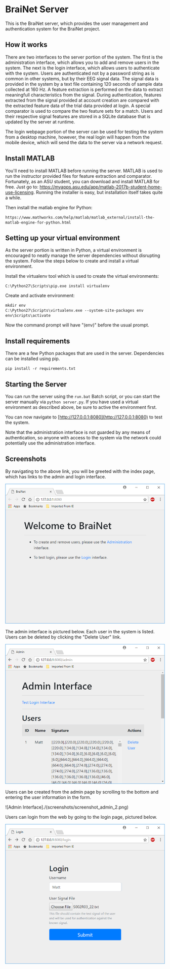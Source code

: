 BraiNet Server
==============

This is the BraiNet server, which provides the user management and authentication system for the BraiNet project.

How it works
------------
There are two interfaces to the server portion of the system. The first is the administration interface, which allows you to add and remove users in the system. The next is the login interface, which allows users to authenticate with the system. Users are authenticated not by a password string as is common in other systems, but by their EEG signal data. The signal data is provided in the system by a text file containing 120 seconds of sample data collected at 160 Hz. A feature extraction is performed on the data to extract meaningfull characteristics from the signal. During authentication, features extracted from the signal provided at account creation are compared with the extracted feature data of the trial data provided at login. A special comparator is used to compare the two feature sets for a match. Users and their respective signal features are stored in a SQLite database that is updated by the server at runtime.

The login webpage portion of the server can be used for testing the system from a desktop machine, however, the real login will happen from the mobile device, which will send the data to the server via a network request.


Install MATLAB
--------------
You'll need to install MATLAB before running the server. MATLAB is used to
run the instructor provided files for feature extraction and comparator.
Fortunately, as an ASU student, you can download and install MATLAB for free.
Just go to: https://myapps.asu.edu/app/matlab-2017b-student-home-use-licensing.
Running the installer is easy, but installation itself takes quite a while.

Then install the matlab engine for Python:

	https://www.mathworks.com/help/matlab/matlab_external/install-the-matlab-engine-for-python.html

Setting up your virtual environment
-----------------------------------
As the server portion is written in Python, a virtual environment is encouraged
to neatly manage the server dependencies without disrupting the system. Follow
the steps below to create and install a virtual environment.

Install the virtualenv tool which is used to create the virtual environments:

	C:\Python27\Scripts\pip.exe install virtualenv

Create and activate environment:

	mkdir env
	C:\Python27\Scripts\virtualenv.exe --system-site-packages env
	env\Scripts\activate

Now the command prompt will have "(env)" before the usual prompt.

Install requirements
--------------------
There are a few Python packages that are used in the server. Dependencies can
be installed using pip.

	pip install -r requirements.txt

Starting the Server
-------------------
You can run the server using the `run.bat` Batch script, or you can start the
server manually via `python server.py`. If you have used a virtual environment
as described above, be sure to active the environment first.

You can now navigate to [http://127.0.0.1:8080](http://127.0.0.1:8080) to test the system.

Note that the administration interface is not guarded by any means of authentication, so anyone with access to the system via the network could potentially use the administration interface.

Screenshots
-----------

By navigating to the above link, you will be greeted with the index page, which has links to the admin and login interface.

![Index](./screenshots/screenshot_index.png)

The admin interface is pictured below. Each user in the system is listed. Users can be deleted by clicking the "Delete User" link.

![Admin Interface](./screenshots/screenshot_admin_1.png)

Users can be created from the admin page by scrolling to the bottom and entering the user information in the form.

![Admin Interface]./(screenshots/screenshot_admin_2.png)

Users can login from the web by going to the login page, pictured below.

![Login Interface](./screenshots/screenshot_login.png)
